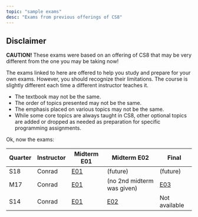 ```yaml
---
topic: "sample exams"
desc: "Exams from previous offerings of CS8"
---
```


<div id="disclaimer" data-role="collapsible" data-collapsed="false" markdown="1">
<h2>Disclaimer</h2>

<b>CAUTION!</b>   These exams were based on an offering of CS8 that may be very different from the one you may be taking now!

The exams linked to here are offered to help you study and prepare for your own exams.  However, you should recognize their limitations.  The course is slightly different each time a different instructor teaches it.

* The textbook may not be the same.  
* The order of topics presented may not be the same.  
* The emphasis placed on various topics may not be the same.
* While some core topics are always taught in CS8, other optional topics are added or dropped as needed as preparation for specific programming assignments.


Ok, now the exams:

</div>


| Quarter | Instructor| Midterm E01 | Midterm E02 | Final |
|---------|-----------|-------------|-------------|-------|
| S18     | Conrad    | [E01](https://ucsb-cs8-s18.github.io/exam/e01/) | (future) | (future) |
| M17     | Conrad    | [E01](https://ucsb-cs8-m17.github.io/exam/e01/) | (no 2nd midterm was given) | [E03](https://ucsb-cs8-m17.github.io/exam/e03/) |
| S14     | Conrad    | [E01](http://www.cs.ucsb.edu/~pconrad/cs8/14S/exams/E01/pdf/014.pdf) | [E02](http://www.cs.ucsb.edu/~pconrad/cs8/14S/exams/E02/pdf/0.pdf) | Not available |


